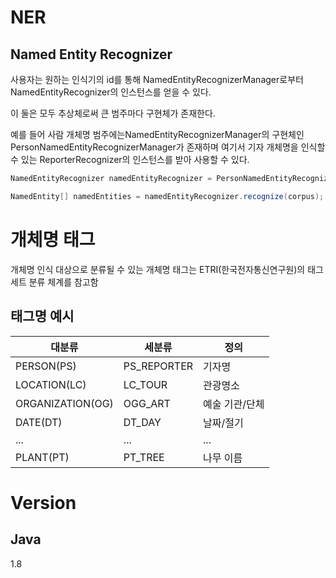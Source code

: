 # NER
## Named Entity Recognizer
사용자는 원하는 인식기의 id를 통해 NamedEntityRecognizerManager로부터 NamedEntityRecognizer의 인스턴스를 얻을 수 있다.  
  
이 둘은 모두 추상체로써 큰 범주마다 구현체가 존재한다.  
  
예를 들어 사람 개체명 범주에는NamedEntityRecognizerManager의 구현체인 PersonNamedEntityRecognizerManager가 존재하며 여기서 기자 개체명을 인식할 수 있는 ReporterRecognizer의 인스턴스를 받아 사용할 수 있다.  

```java
NamedEntityRecognizer namedEntityRecognizer = PersonNamedEntityRecognizerManager.getInstance().getNamedEntityRecognizer("PS_REPORTER");

NamedEntity[] namedEntities = namedEntityRecognizer.recognize(corpus);
```

# 개체명 태그
개체명 인식 대상으로 분류될 수 있는 개체명 태그는 ETRI(한국전자통신연구원)의 태그세트 분류 체계를 참고함

## 태그명 예시
|대분류|세분류|정의|
|---|---|---|
|PERSON(PS)|PS_REPORTER|기자명|
|LOCATION(LC)|LC_TOUR|관광명소|
|ORGANIZATION(OG)|OGG_ART|예술 기관/단체|
|DATE(DT)|DT_DAY|날짜/절기|
|...|...|...|
|PLANT(PT)|PT_TREE|나무 이름|




# Version
## Java
1.8


